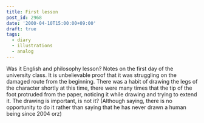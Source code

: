 ```yaml
---
title: First lesson
post_id: 2968
date: '2000-04-10T15:00:00+09:00'
draft: true
tags:
  - diary
  - illustrations
  - analog
---
```


Was it English and philosophy lesson? Notes on the first day of the university class. It is unbelievable proof that it was struggling on the damaged route from the beginning. There was a habit of drawing the legs of the character shortly at this time, there were many times that the tip of the foot protruded from the paper, noticing it while drawing and trying to extend it. The drawing is important, is not it? (Although saying, there is no opportunity to do it rather than saying that he has never drawn a human being since 2004 orz)
